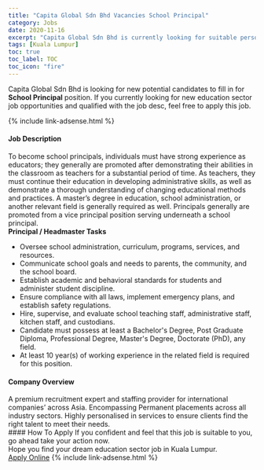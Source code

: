 ```yaml
---
title: "Capita Global Sdn Bhd Vacancies School Principal" 
category: Jobs 
date: 2020-11-16 
excerpt: "Capita Global Sdn Bhd is currently looking for suitable person to fill in the School Principal which positioned at Kuala Lumpur" 
tags: [Kuala Lumpur] 
toc: true 
toc_label: TOC 
toc_icon: "fire" 
--- 
```


<p>Capita Global Sdn Bhd is looking for new potential candidates to fill in for <b>School Principal</b> position. If you currently looking for new education sector job opportunities and qualified with the job desc, feel free to apply this job.
</p>{% include link-adsense.html %} 
 <div><div><div><h4>Job Description</h4></div></div><div><div><span><div><div>To become school principals, individuals must have strong experience as educators; they generally are promoted after demonstrating their abilities in the classroom as teachers for a substantial period of time. As teachers, they must continue their education in developing administrative skills, as well as demonstrate a thorough understanding of changing educational methods and practices. A master&#8217;s degree in education, school administration, or another relevant field is generally required as well. Principals generally are promoted from a vice principal position serving underneath a school principal.&#160;<div><strong>Principal / Headmaster Tasks</strong></div><ul><li>Oversee school administration, curriculum, programs, services, and resources.</li><li>Communicate school goals and needs to parents, the community, and the school board.</li><li>Establish academic and behavioral standards for students and administer student discipline.</li><li>Ensure compliance with all laws, implement emergency plans, and establish safety regulations.</li><li>Hire, supervise, and evaluate school teaching staff, administrative staff, kitchen staff, and custodians.</li><li>Candidate must possess at least a Bachelor's Degree, Post Graduate Diploma, Professional Degree, Master's Degree, Doctorate (PhD), any field.</li><li>At least 10 year(s) of working experience in the related field is required for this position.</li></ul></div></div></span></div></div></div> 
<div><div><div><h4>Company Overview</h4></div></div><div><div><span><div><div>A premium recruitment expert and staffing provider for international companies&#8217; across Asia. Encompassing Permanent placements across all industry sectors. Highly personalised in services to ensure clients find the right talent to meet their needs.</div></div></span></div></div></div> 
#### How To Apply 
If you confident and feel that this job is suitable to you, go ahead take your action now. <br/> 
Hope you find your dream education sector job in Kuala Lumpur. <br/> 
<a href="https://www.jobstreet.com.my/en/job/school-principal-4424798?jobId=jobstreet-my-job-4424798&sectionRank=4&token=0~89a5f92b-ced3-4436-88bb-1715de411ece&fr=SRP%20View%20In%20New%20Ta" class="btn btn--info" target="_blank" rel="nofollow noopenner">Apply Online</a> 
{% include link-adsense.html %} 
